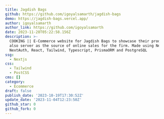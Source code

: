 ```yaml
---
title: Jagdish Bags
github: https://github.com/igoyalsamarth/jagdish-bags
demo: https://jagdish-bags.vercel.app/
author: igoyalsamarth
author_link: https://github.com/igoyalsamarth
date: 2023-11-28T05:22:58.156Z
description: >-
  COOKING || E-Commerce website for Jagdish Bags to showcase their product and
  also server as the source of online sales for the firm. Made using NextJS,
  NextAuth, React, Tailwind, Typescript, PrismaORM and PostgreSQL
ssg:
  - Nextjs
css:
  - Tailwind
  - PostCSS
cms: []
category:
  - Ecommerce
draft: false
publish_date: '2023-10-19T17:30:52Z'
update_date: '2023-11-04T12:23:50Z'
github_star: 0
github_fork: 0
---
```

